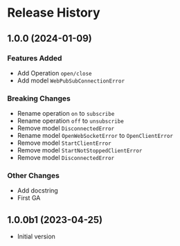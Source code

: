 # Release History

## 1.0.0 (2024-01-09)

### Features Added

- Add Operation `open/close`
- Add model `WebPubSubConnectionError`

### Breaking Changes

- Rename operation `on` to `subscribe`
- Rename operation `off` to `unsubscribe`
- Remove model `DisconnectedError`
- Rename model `OpenWebSocketError` to `OpenClientError`
- Remove model `StartClientError`
- Remove model `StartNotStoppedClientError`
- Remove model `DisconnectedError`

### Other Changes

- Add docstring
- First GA

## 1.0.0b1 (2023-04-25)

- Initial version
